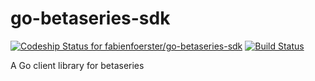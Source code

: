 # go-betaseries-sdk

[ ![Codeship Status for fabienfoerster/go-betaseries-sdk](https://app.codeship.com/projects/2be2b620-a153-0134-95b2-668e7d704228/status?branch=master)](https://app.codeship.com/projects/189839)
[![Build Status](https://travis-ci.org/fabienfoerster/go-betaseries-sdk.svg?branch=master)](https://travis-ci.org/fabienfoerster/go-betaseries-sdk)

A Go client library for betaseries
